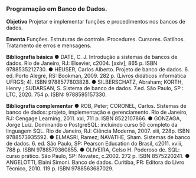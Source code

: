 ### Programação em Banco de Dados.

**Objetivo**
Projetar e implementar funções e procedimentos nos bancos de dados.

**Ementa**
Funções. Estruturas de controle. Procedures. Cursores. Gatilhos.
Tratamento de erros e mensagens.

**Bibliografia básica**
● DATE, C. J. Introdução a sistemas de bancos de dados. Rio de
Janeiro, RJ: Elsevier, c2004. [xxiv], 865 p. ISBN 9788535212730.
● HEUSER, Carlos Alberto. Projeto de banco de dados. 6. ed. Porto
Alegre, RS: Bookman, 2009. 282 p. (Livros didáticos informática UFRGS;
4). ISBN 9788577803828.
● SILBERSCHATZ, Abraham; KORTH, Henry ; SUDARSAN, S. Sistema de
banco de dados. 7.ed. São Paulo, SP : LTC, 2020. 754 p. ISBN:
9788595157330.

**Bibliografia complementar**
● ROB, Peter; CORONEL, Carlos. Sistemas de banco de dados: projeto,
implementação e gerenciamento. Rio de Janeiro, RJ: Cengage Learning,
2011. xxi, 711 p. ISBN 8522107866.
● GONZAGA, Jorge Luiz. Dominando o PostgreSQL: incluindo curso
50
completo da linguagem SQL. Rio de Janeiro, RJ: Ciência Moderna, 2007.
xiii, 228p. ISBN 9788573935592.
● ELMASRI, Ramez; NAVATHE, Sham. Sistemas de banco de dados. 6.
ed. São Paulo, SP: Pearson Education do Brasil, c2011. xviii, 788 p. ISBN
9788579360855.
● OLIVEIRA, Celso H. Poderoso de. SQL: curso prático. São Paulo, SP:
Novatec, c.2002. 272 p. ISBN 8575220241.
● ANGELOTTI, Elaini Simoni. Banco de dados. Curitiba, PR: Editora do
Livro Técnico, 2010. 119 p. ISBN 9788563687029.